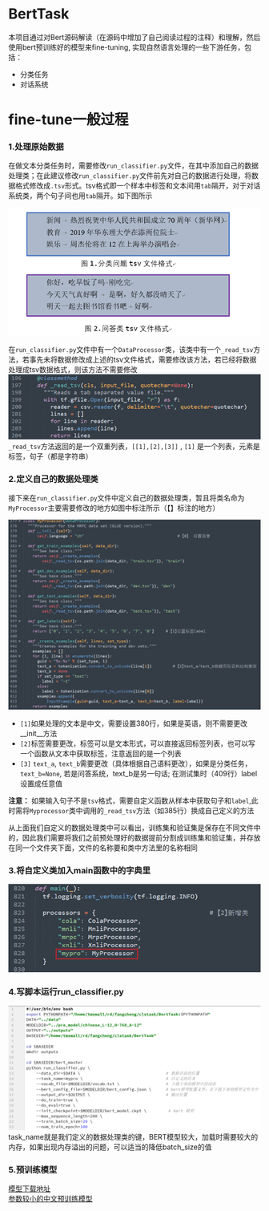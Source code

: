 # BertTask
本项目通过对Bert源码解读（在源码中增加了自己阅读过程的注释）和理解，然后使用bert预训练好的模型来fine-tuning, 实现自然语言处理的一些下游任务，包括：<br>
* 分类任务
* 对话系统
# fine-tune一般过程
### 1.处理原始数据
在做文本分类任务时，需要修改`run_classifier.py`文件，在其中添加自己的数据处理类；在此建议修改`run_classifier.py`文件前先对自己的数据进行处理，将数据格式修改成`.tsv`形式。tsv格式即一个样本中标签和文本间用`tab`隔开，对于对话系统类，两个句子间也用`tab`隔开。如下图所示<br>

![](https://github.com/orangerfun/BertTask/raw/master/tsv.png)

在`run_classifier.py`文件中有一个`DataProcessor`类，该类中有一个`_read_tsv`方法，若事先未将数据修改成上述的tsv文件格式，需要修改该方法，若已经将数据处理成tsv数据格式，则该方法不需要修改<br>
![](https://github.com/orangerfun/BertTask/raw/master/readtsv.png)
`_read_tsv`方法返回的是一个双重列表，`[[1],[2],[3]]` , `[1]` 是一个列表，元素是标签，句子（都是字符串）<br>
### 2.定义自己的数据处理类
接下来在`run_classifier.py`文件中定义自己的数据处理类，暂且将类名命为`MyProcessor`主要需要修改的地方如图中标注所示（【】标注的地方）<br>

![](https://github.com/orangerfun/BertTask/raw/master/myproce.png)

* `[1]`如果处理的文本是中文，需要设置380行，如果是英语，则不需要更改__init__方法<br>
* `[2]`标签需要更改，标签可以是文本形式，可以直接返回标签列表，也可以写一个函数从文本中获取标签，注意返回的是一个列表<br>
* `[3]` `text_a`, `text_b`需要更改（具体根据自己语料更改），如果是分类任务，`text_b=None`, 若是问答系统，text_b是另一句话; 在测试集时（409行）label设置成任意值<br>

**注意：** 如果输入句子不是`tsv`格式，需要自定义函数从样本中获取句子和`label`,此时需将`Myprocessor`类中调用的`_read_tsv`方法（如385行）换成自己定义的方法<br>

从上面我们自定义的数据处理类中可以看出，训练集和验证集是保存在不同文件中的，因此我们需要将我们之前预处理好的数据提前分割成训练集和验证集，并存放在同一个文件夹下面，文件的名称要和类中方法里的名称相同

### 3.将自定义类加入main函数中的字典里
![](https://github.com/orangerfun/BertTask/raw/master/main.png)

### 4.写脚本运行run_classifier.py
![](https://github.com/orangerfun/BertTask/raw/master/script.png)
task_name就是我们定义的数据处理类的键，BERT模型较大，加载时需要较大的内存，如果出现内存溢出的问题，可以适当的降低batch_size的值

### 5.预训练模型
[模型下载地址](https://github.com/googleresearch/bert/blob/master/multilingual.md)<br>
[参数较小的中文预训练模型](https://storage.googleapis.com/bert_models/2018_11_03/chinese_L-12_H-768_A-12.zip)








